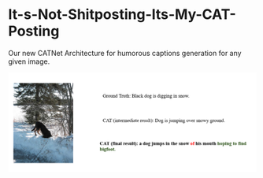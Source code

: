 # It-s-Not-Shitposting-Its-My-CAT-Posting
Our new CATNet Architecture for humorous captions generation for any given image.

![alt text](https://github.com/Parthsarthi316/It-s-Not-Shitposting-Its-My-CAT-Posting/blob/main/dog.PNG?raw=true)
